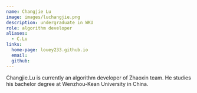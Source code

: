 ```yaml
---
name: Changjie Lu
image: images/luchangjie.png
description: undergraduate in WKU
role: algorithm developer
aliases:
  - C.Lu
links:
  home-page: louey233.github.io
  email: 
  github: 
---
```


Changjie.Lu is currently an algorithm developer of Zhaoxin team.
He studies his bachelor degree at Wenzhou-Kean University in China.
